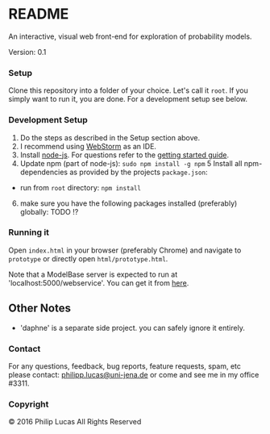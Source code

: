 # README #

An interactive, visual web front-end for exploration of probability models.

Version: 0.1

### Setup ###

Clone this repository into a folder of your choice. Let's call it `root`. If you simply want to run it, you are done. For a development setup see below.

### Development Setup ###
1. Do the steps as described in the Setup section above.
2. I recommend using [WebStorm](https://www.jetbrains.com/webstorm/download/) as an IDE. 
3. Install [node-js](https://nodejs.org/en/download/). For questions refer to the [getting started guide](https://docs.npmjs.com/getting-started/what-is-npm).
4. Update npm (part of node-js): `sudo npm install -g npm`
5  Install all npm-dependencies as provided by the projects `package.json`:
 * run from `root` directory: `npm install`
6. make sure you have the following packages installed (preferably) globally: TODO !?

### Running it ###

Open `index.html` in your browser (preferably Chrome) and navigate to `prototype` or directly open `html/prototype.html`.

Note that a ModelBase server is expected to run at 'localhost:5000/webservice'. You can get it from [here](https://bitbucket.org/phlpp/modelbase).

## Other Notes

* 'daphne' is a separate side project. you can safely ignore it entirely.

### Contact ###

For any questions, feedback, bug reports, feature requests, spam, etc please contact: [philipp.lucas@uni-jena.de](philipp.lucas@uni-jena.de) or come and see me in my office #3311.

### Copyright ###

© 2016 Philip Lucas All Rights Reserved